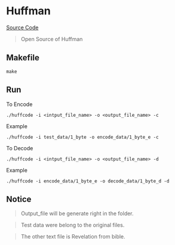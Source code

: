 # Huffman

[Source Code](https://github.com/drichardson/huffman.git)

> Open Source of Huffman


## Makefile

    make


## Run

To Encode

    ./huffcode -i <intput_file_name> -o <output_file_name> -c
    
Example
     
    ./huffcode -i test_data/1_byte -o encode_data/1_byte_e -c


To Decode

    ./huffcode -i <intput_file_name> -o <output_file_name> -d
    
Example
     
    ./huffcode -i encode_data/1_byte_e -o decode_data/1_byte_d -d


## Notice
   > Output_file will be generate right in the folder<huffman>.
    
   > Test data were belong to the original files.
    
   > The other text file is Revelation from bible.
